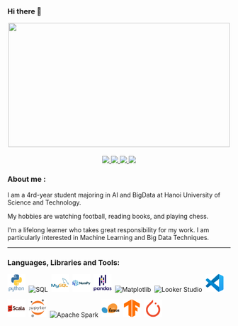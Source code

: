 ### Hi there 👋

<!-- Image -->
<div align="center">
  <img src="https://media.giphy.com/media/dWesBcTLavkZuG35MI/giphy.gif" width="500" height="280"/>
</div>

</br>
<!-- Link Social Network -->
<div id="badges" align="center">

  <a href="https://www.hackerrank.com/lhduc02/">
    <img src="https://img.shields.io/badge/Hackerrank-89d16b?style=for-the-badge&logo=HackerRank&logoColor=white">
  </a>
  <a href="https://www.linkedin.com/in/lhduc02/">
    <img src="https://img.shields.io/badge/LinkedIn-blue?style=for-the-badge&logo=linkedin&logoColor=white">
  </a>
  <a href="https://code.viblo.asia/users/duc.lh205067">
    <img src="https://img.shields.io/badge/Viblo%20Code-grey?style=for-the-badge&logo=viblo&logoColor=black">
  </a>
  <a href="https://developers.google.com/profile/u/lhduc02/">
    <img src="https://img.shields.io/badge/Google%20Dev-b0b30b?style=for-the-badge&logo=google&logoColor=black">
  </a>
</div>

### About me :

I am a 4rd-year student majoring in AI and BigData at Hanoi University of Science and Technology.

My hobbies are watching football, reading books, and playing chess.

I'm a lifelong learner who takes great responsibility for my work. I am particularly interested in Machine Learning and Big Data Techniques.

---

### Languages, Libraries and Tools:
<div>
  <img src="https://github.com/devicons/devicon/blob/master/icons/python/python-original-wordmark.svg" title="Python" alt="Python" width="40" height="40"/>&nbsp;
  <img src="https://symbols.getvecta.com/stencil_28/61_sql-database-generic.90b41636a8.svg" title="SQL"  alt="SQL" width="40" height="40"/>&nbsp;
  <img src="https://github.com/devicons/devicon/blob/master/icons/mysql/mysql-original-wordmark.svg" title="MySQL"  alt="MySQL" width="40" height="40"/>&nbsp;
  <img src="https://github.com/devicons/devicon/blob/master/icons/numpy/numpy-original-wordmark.svg" title="Numpy"  alt="Numpy" width="40" height="40"/>&nbsp;
  <img src="https://github.com/devicons/devicon/blob/master/icons/pandas/pandas-original-wordmark.svg" title="Pandas"  alt="Pandas" width="40" height="40"/>&nbsp;
  <img src="https://upload.wikimedia.org/wikipedia/commons/0/01/Created_with_Matplotlib-logo.svg" title="Matplotlib"  alt="Matplotlib" width="40" height="40"/>&nbsp;
  <img src="https://www.svgrepo.com/show/354012/looker-icon.svg" title="Looker Studio"  alt="Looker Studio" width="40" height="40"/>&nbsp;
  <img src="https://github.com/devicons/devicon/blob/master/icons/vscode/vscode-original.svg" title="VS Code"  alt="VS Code" width="40" height="40"/>&nbsp;
  
  <img src="https://github.com/devicons/devicon/blob/master/icons/scala/scala-original-wordmark.svg" title="Scala" alt="Scala" width="40" height="40"/>&nbsp;
  <img src="https://github.com/devicons/devicon/blob/master/icons/jupyter/jupyter-original-wordmark.svg" title="Jupyter Notebook"  alt="Jupyter Notebook" width="40" height="40"/>&nbsp;
  <img src="https://upload.wikimedia.org/wikipedia/commons/f/f3/Apache_Spark_logo.svg" title="Apache Spark"  alt="Apache Spark" width="40" height="40"/>&nbsp;
  <img src="https://github.com/devicons/devicon/blob/master/icons/scikitlearn/scikitlearn-original.svg" title="Scikit learn"  alt="Scikit learn" width="40" height="40"/>&nbsp;
  <img src="https://github.com/devicons/devicon/blob/master/icons/tensorflow/tensorflow-original.svg" title="Tensorflow"  alt="Tensorflow" width="40" height="40"/>&nbsp;
  <img src="https://github.com/devicons/devicon/blob/master/icons/pytorch/pytorch-original.svg" title="PyTorch"  alt="PyTorch" width="40" height="40"/>&nbsp;
</div>
